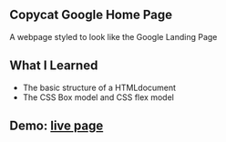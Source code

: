 ## Copycat Google Home Page
A webpage styled to look like the Google Landing Page

## What I Learned
* The basic structure of a HTMLdocument
* The CSS Box model and CSS flex model

## Demo: [live page](http://kelindi.ca/google-homepage/)
